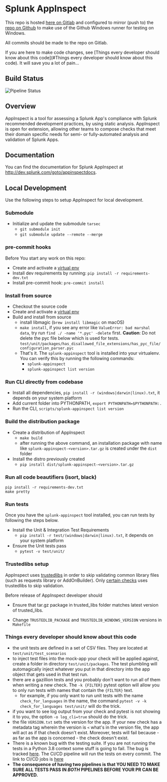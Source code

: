 # Splunk AppInspect

This repo is hosted [here on Gitlab](https://cd.splunkdev.com/appinspect/appinspect-cli)
and configured to mirror (push to) the [repo on Github](https://github.com/splunk/appinspect)
to make use of the Github Windows runner for testing on Windows.

All commits should be made to the repo on Gitlab.

If you are here to make code changes, see [Things every developer should know about this code](#Things every developer should know about this code). It will save you a lot of pain...

## Build Status

![Pipeline Status](https://cd.splunkdev.com/appinspect/appinspect-cli/badges/main/pipeline.svg)

## Overview

AppInspect is a tool for assessing a Splunk App's compliance with Splunk recommended development practices, by using static analysis. AppInspect is open for extension, allowing other teams to compose checks that meet their domain specific needs for semi- or fully-automated analysis and validation of Splunk Apps.

## Documentation

You can find the documentation for Splunk AppInspect at http://dev.splunk.com/goto/appinspectdocs.

## Local Development

Use the following steps to setup AppInspect for local development.

### Submodule
* Initialize and update the submodule  `tarsec`
  - `git submodule init`
  - `git submodule update --remote --merge`

### pre-commit hooks
Before You start any work on this repo:
* Create and activate a [virtual env](http://docs.python-guide.org/en/latest/dev/virtualenvs)
* Install dev requirements by running: `pip install -r requirements-dev.txt`
* Install pre-commit hook: `pre-commit install`

### Install from source
* Checkout the source code
* Create and activate a [virtual env](http://docs.python-guide.org/en/latest/dev/virtualenvs)
* Build and install from source
	- install libmagic (`brew install libmagic` on macOS)
	- `make install`, if you see any error like `ValueError: bad marshal data`, try run `find ./ -name '*.pyc' -delete` first.
	**Caution**: Do not delete the pyc file below which is used for tests.
	 `test/unit/packages/has_disallowed_file_extensions/has_pyc_file/configuration_parser.pyc`
	- That's it. The `splunk-appinspect` tool is installed into your virtualenv. You can verify this by running the following commands:
   		- `splunk-appinspect`
    	- `splunk-appinspect list version`

### Run CLI directly from codebase
* Install all dependencies, `pip install -r (windows|darwin|linux).txt`, it depends on your system platform
* Add current folder into PYTHONPATH, `export PYTHONPATH=$PYTHONPATH:.`
* Run the CLI, `scripts/splunk-appinspect list version`

### Build the distribution package
* Create a distribution of AppInspect
    - `make build` 
    - after running the above command, an installation package with name like `splunk-appinspect-<version>.tar.gz` is created under the `dist` folder
* Install the distro previously created
    - `pip install dist/splunk-appinspect-<version>.tar.gz`

### Run all code beautifiers (isort, black)
```
pip install -r requirements-dev.txt
make pretty
```

### Run tests
Once you have the `splunk-appinspect` tool installed, you can run tests by following the steps below.

* Install the Unit & Integration Test Requirements
    - `pip install -r test/(windows|darwin|linux).txt`, it depends on your system platform
* Ensure the Unit tests pass
    - `pytest -v test/unit/`

### Trustedlibs setup

AppInspect uses [trustedlibs](https://cd.splunkdev.com/appinspect/trustedlibs) in order to skip validating common library files (such as requests library or AddOnBuilder). Only [certain checks](https://cd.splunkdev.com/appinspect/trustedlibs/-/blob/master/trustedlibs/checks_used_for_libs.csv) uses trustedlibs to skip validation.

Before release of AppInspect developer should 

* Ensure that tar.gz package in trusted_libs folder matches latest version of trusted_libs.

* Change `TRUSTEDLIB_PACKAGE` and `TRUSTEDLIB_WINDOWS_VERSION` versions in `Makefile`


### Things every developer should know about this code

* the unit tests are defined in a set of CSV files. They are located at `test/unit/test_scenarios`
* to inject test files into the mock-app your check will be applied against, create a folder in directory `test/unit/packages`. The test plumbling will automagically inject whatever you put in that directory into the app object that gets used in that test run. 
* there are a gazillion tests and you probably don't want to run all of them when writing a new check. The `-k {FILTER}` pytest option will allow you to only run tests with names that contain the `{FILTER}` text. 
  * for example, if you only want to run unit tests with the name `check_for_languages` in the name, the command `pytest -v -k check_for_languages test/unit/` will do the trick. 
* if you want to see log output from your check and pytest is not showing it to you, the option `-o log_cli=true` should do the trick. 
* the file `VERSION.txt` sets the version for the app. If your new check has a metadata tag wherein the version is `<` what's in the version file, the app will act as if that check doesn't exist. Moreover, tests will fail because - as far as the app is concerned - the check doesn't exist.
* There is a known bug with the testing suite. If you are not running the tests in a Python 3.8 context some stuff is going to fail. The bug is tracked [here](http://go/jira/A3-188). The CI/CD pipeline will run the tests on every commit. The link to CI/CD jobs is [here](https://cd.splunkdev.com/appinspect/appinspect-cli/-/jobs)
* **The consequence of having two pipelines is that YOU NEED TO MAKE SURE ALL TESTS PASS IN *BOTH* PIPELINES BEFORE YOUR PR CAN BE APPROVED.**

